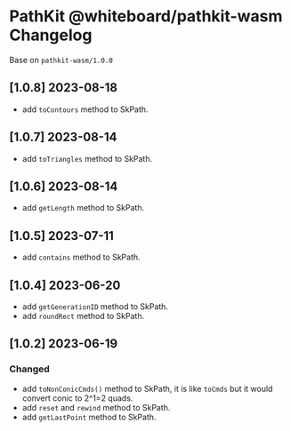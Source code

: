 # PathKit @whiteboard/pathkit-wasm Changelog

Base on `pathkit-wasm/1.0.0`

## [1.0.8] 2023-08-18

 - add `toContours` method to SkPath.

## [1.0.7] 2023-08-14

 - add `toTriangles` method to SkPath.

## [1.0.6] 2023-08-14

 - add `getLength` method to SkPath.

## [1.0.5] 2023-07-11

 - add `contains` method to SkPath.

## [1.0.4] 2023-06-20

 - add `getGenerationID` method to SkPath.
 - add `roundRect` method to SkPath.

## [1.0.2] 2023-06-19

### Changed

 - add `toNonConicCmds()` method to SkPath, it is like `toCmds` but it would convert conic to 2^1=2 quads.
 - add `reset` and `rewind` method to SkPath.
 - add `getLastPoint` method to SkPath.
